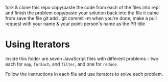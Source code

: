 fork & clone this repo
copy/paste the code from each of the files into repl and finish the problem
copy/paste your solution back into the file it came from
save the file
git add .
git commit -m <message about which problem you finished>
when you're done, make a pull request with your name & your point-person's name as the PR title

# Using Iterators

Inside this folder are seven JavaScript files with different problems - two each for `map`, `forEach`, and `filter`, and one for `reduce`. 

Follow the instructions in each file and use iterators to solve each problem.
